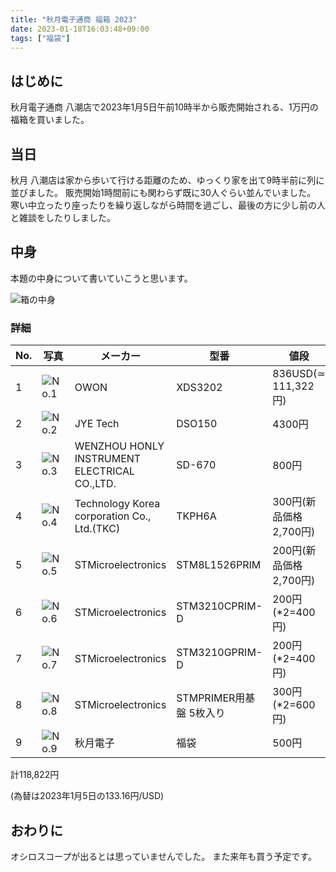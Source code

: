 ```yaml
---
title: "秋月電子通商 福箱 2023"
date: 2023-01-18T16:03:48+09:00
tags: ["福袋"]
---
```


## はじめに

秋月電子通商 八潮店で2023年1月5日午前10時半から販売開始される、1万円の福箱を買いました。

## 当日

秋月 八潮店は家から歩いて行ける距離のため、ゆっくり家を出て9時半前に列に並びました。
販売開始1時間前にも関わらず既に30人ぐらい並んでいました。
寒い中立ったり座ったりを繰り返しながら時間を過ごし、最後の方に少し前の人と雑談をしたりしました。

## 中身

本題の中身について書いていこうと思います。

![箱の中身](box.jpg)

### 詳細

| No. | 写真 | メーカー | 型番 | 値段 |
| ---- | ---- | ---- | ---- | ---- |
| 1 | ![No.1](no1.jpg) | OWON | XDS3202 | 836USD($\simeq$ 111,322円) |
| 2 | ![No.2](no2.jpg) | JYE Tech | DSO150 | 4300円 |
| 3 | ![No.3](no3.jpg) | WENZHOU HONLY INSTRUMENT ELECTRICAL CO.,LTD. | SD-670 | 800円 |
| 4 | ![No.4](no4.jpg) | Technology Korea corporation Co., Ltd.(TKC) | TKPH6A | 300円(新品価格2,700円) |
| 5 | ![No.5](no5.jpg) | STMicroelectronics  | STM8L1526PRIM | 200円(新品価格2,700円) |
| 6 | ![No.6](no6.jpg) | STMicroelectronics  | STM3210CPRIM-D | 200円(*2=400円) |
| 7 | ![No.7](no7.jpg) | STMicroelectronics  | STM3210GPRIM-D | 200円(*2=400円) |
| 8 | ![No.8](no8.jpg) | STMicroelectronics  | STMPRIMER用基盤 5枚入り | 300円(*2=600円) |
| 9 | ![No.9](no9.jpg) | 秋月電子 | 福袋 | 500円 |

計118,822円

(為替は2023年1月5日の133.16円/USD)

## おわりに

オシロスコープが出るとは思っていませんでした。
また来年も買う予定です。
